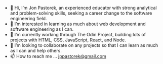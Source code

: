 - 👋 Hi, I’m Jon Pastorek, an experienced educator with strong analytical and problem-solving skills, seeking a career change to the software engineering field.
- 👀 I’m interested in learning as much about web development and software engineering as I can.
- 🌱 I’m currently working through The Odin Project, building lots of projects with HTML, CSS, JavaScript, React, and Node.
- 💞️ I’m looking to collaborate on any projects so that I can learn as much as I can and help others.
- 📫 How to reach me ... jppastorek@gmail.com

<!---
jppastorek/jppastorek is a ✨ special ✨ repository because its `README.md` (this file) appears on your GitHub profile.
You can click the Preview link to take a look at your changes.
--->
